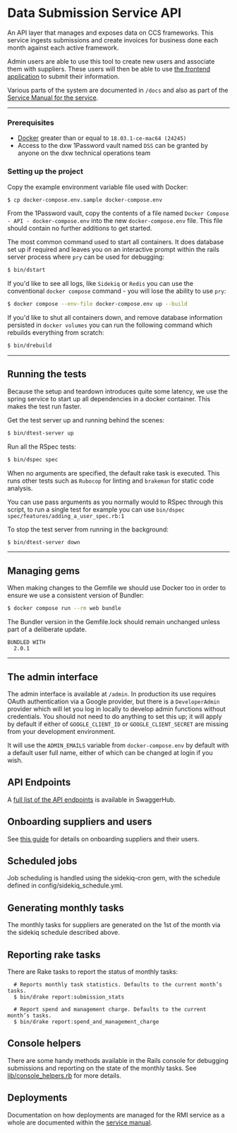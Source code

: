 # Data Submission Service API

An API layer that manages and exposes data on CCS frameworks. This service ingests submissions and create invoices for business done each month against each active framework.

Admin users are able to use this tool to create new users and associate them with suppliers. These users will then be able to use [the frontend application](https://github.com/dxw/DataSubmissionServiceAPI) to submit their information.

Various parts of the system are documented in `/docs` and also as part of the
[Service Manual for the service](https://github.com/Crown-Commercial-Service/ReportMI-service-manual).

---

### Prerequisites

- [Docker](https://docs.docker.com/docker-for-mac) greater than or equal to `18.03.1-ce-mac64 (24245)`
- Access to the dxw 1Password vault named `DSS` can be granted by anyone on the dxw technical operations team

### Setting up the project

Copy the example environment variable file used with Docker:

```bash
$ cp docker-compose.env.sample docker-compose.env
```

From the 1Password vault, copy the contents of a file named `Docker Compose - API - docker-compose.env` into the new `docker-compose.env` file. This file should contain no further additions to get started.

The most common command used to start all containers. It does database set up if required and leaves you on an interactive prompt within the rails server process where `pry` can be used for debugging:

```bash
$ bin/dstart
```

If you'd like to see all logs, like `Sidekiq` or `Redis` you can use the conventional `docker compose` command - you will lose the ability to use `pry`:

```bash
$ docker compose --env-file docker-compose.env up --build
```

If you'd like to shut all containers down, and remove database information persisted in `docker volumes` you can run the following command which rebuilds everything from scratch:

```bash
$ bin/drebuild
```

---

## Running the tests

Because the setup and teardown introduces quite some latency, we use the spring service to
start up all dependencies in a docker container. This makes the test run faster.

Get the test server up and running behind the scenes:

```bash
$ bin/dtest-server up
```

Run all the RSpec tests:

```bash
$ bin/dspec spec
```

When no arguments are specified, the default rake task is executed. This runs other tests such as `Rubocop` for linting and `brakeman` for static code analysis.

You can use pass arguments as you normally would to RSpec through this script, to run a single test for example you can use `bin/dspec spec/features/adding_a_user_spec.rb:1`

To stop the test server from running in the background:

```bash
$ bin/dtest-server down
```

---

## Managing gems

When making changes to the Gemfile we should use Docker too in order to ensure we use a consistent version of Bundler:

```bash
$ docker compose run --rm web bundle
```

The Bundler version in the Gemfile.lock should remain unchanged unless part of a deliberate update.

```
BUNDLED WITH
  2.0.1
```

---

## The admin interface

The admin interface is available at `/admin`. In production its use requires
OAuth authentication via a Google provider, but there is a `DeveloperAdmin` provider
which will let you log in locally to develop admin functions without credentials. You
should not need to do anything to set this up; it will apply by default if either of
`GOOGLE_CLIENT_ID` or `GOOGLE_CLIENT_SECRET` are missing from your development environment.

It will use the `ADMIN_EMAILS` variable from `docker-compose.env` by default with a
default user full name, either of which can be changed at login if you wish.

## API Endpoints

A [full list of the API endpoints](https://app.swaggerhub.com/apis/Crown-Commercial/RMI/1.0.0#/info) is available in SwaggerHub.

## Onboarding suppliers and users

See [this guide](docs/onboarding-suppliers.md) for details on onboarding suppliers
and their users.

## Scheduled jobs

Job scheduling is handled using the sidekiq-cron gem, with the schedule
defined in config/sidekiq_schedule.yml.

## Generating monthly tasks

The monthly tasks for suppliers are generated on the 1st of the month via the
sidekiq schedule described above.

## Reporting rake tasks

There are Rake tasks to report the status of monthly tasks:

```
  # Reports monthly task statistics. Defaults to the current month’s tasks.
  $ bin/drake report:submission_stats

  # Report spend and management charge. Defaults to the current month’s tasks.
  $ bin/drake report:spend_and_management_charge
```

## Console helpers

There are some handy methods available in the Rails console for debugging
submissions and reporting on the state of the monthly tasks. See
[lib/console_helpers.rb](lib/console_helpers.rb) for more details.


## Deployments

Documentation on how deployments are managed for the RMI service as a whole are documented within the [service manual](https://crown-commercial-service.github.io/ReportMI-service-manual/#/deployments).

